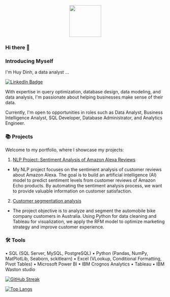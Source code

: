 <div id="header" align="center">
  <img src="https://media.giphy.com/media/M9gbBd9nbDrOTu1Mqx/giphy.gif" width="100"/>
</div>

### Hi there 👋
### Introducing Myself

I'm Huy Dinh, a data analyst ...
<p align="Left">
<a href="https://www.linkedin.com/in/huy-dinh-quoc/"><img src="https://img.shields.io/badge/LinkedIn-blue?style=for-the-badge&logo=linkedin&logoColor=white" alt="LinkedIn Badge"></a>


With expertise in query optimization, database design, data modeling, and data analysis, I'm passionate about helping businesses make sense of their data. 

Currently, I'm open to opportunities in roles such as Data Analyst, Business Intelligence Analyst, SQL Developer, Database Administrator, and Analytics Engineer.

### 📚 Projects

Welcome to my portfolio, where I showcase my projects:
1. [NLP Project: Sentiment Analysis of Amazon Alexa Reviews](https://github.com/HuyDinh-CM/NLP_Amazon_Alexa_review)
- My NLP project focuses on the sentiment analysis of customer reviews about Amazon Alexa. The goal is to build an artificial intelligence (AI) model to predict sentiment levels from customer reviews of Amazon Echo products. By automating the sentiment analysis process, we want to provide valuable information on customer satisfaction.

2. [Customer segmentation analysis](https://github.com/HuyDinh-CM/Customer_segmentation_analysis)
- The project objective is to analyze and segment the automobile bike company customers in Australia. Using Python for data cleaning and Tableau for visualization, we apply the RFM model to optimize marketing strategy and improve customer experience.


### 🛠️ Tools

•	SQL (SQL Server, MySQL, PostgreSQL)
•	Python (Pandas, NumPy, MatPlotLib, Seaborn, sckitlearn)
•	Excel (VLookup, Conditional Formatting, Pivot Tables)
•	Microsoft Power BI
•	IBM Crognos Analytics
•	Tableau
•	IBM Waston studio 


[![GitHub Streak](http://github-readme-streak-stats.herokuapp.com?user=HuyDinh-CM&theme=dark&background=000000)](https://git.io/streak-stats)

[![Top Langs](https://github-readme-stats.vercel.app/api/top-langs/?username=HuyDinh-CM&layout=compact&theme=vision-friendly-dark)](https://github.com/anuraghazra/github-readme-stats)

